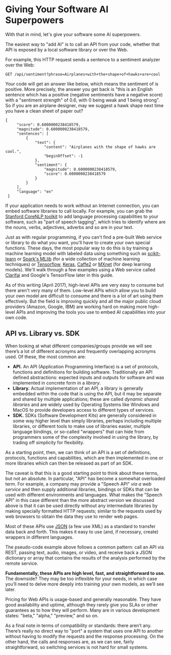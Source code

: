 # Giving Your Software AI Superpowers

With that in mind, let's give your software some AI superpowers.

The easiest way to "add AI" is to call an API from your code, whether that API is exposed by a local software library or over the Web.

For example, this HTTP request sends a sentence to a sentiment analyzer over the Web:

`` GET /api/sentiment?phrase=Airplanes+with+the+shape+of+hawks+are+cool
``

Your code will get an answer like below, which means the sentiment of is positive. More precisely, the answer you get back is "this is an English sentence which has a positive (negative sentiments have a negative score) with a "sentiment strength" of 0.6, with 0 being weak and 1 being strong". So if you are an airplane designer, may we suggest a hawk shape next time you have a clean sheet of paper out?

```
{
     "score": 0.6000000238418579,
     "magnitude": 0.6000000238418579,
     "sentences": [
         {
             "text": {
                 "content": "Airplanes with the shape of hawks are cool.",
                 "beginOffset": -1
             },
             "sentiment": {
                 "magnitude": 0.6000000238418579,
                 "score": 0.6000000238418579
             }
         }
     ],
     "language": "en"
 }
```

If your application needs to work without an Internet connection, you can embed software libraries to call locally. For example, you can grab the [Stanford CoreNLP toolkit](http://stanfordnlp.github.io/CoreNLP/) to add language processing capabilities to your software, such as "part of speech tagging", which tries to identify where are the nouns, verbs, adjectives, adverbs and so are in your text.

Just as with regular programming, if you can't find a pre-built Web service or library to do what you want, you'll have to create your own special functions. These days, the most popular way to do this is by training a machine learning model with labeled data using something such as [scikit-learn](http://scikit-learn.org/stable/#) or [Spark's MLlib](http://spark.apache.org/mllib/) (for a wide collection of machine learning techniques) or [Tensorflow](https://www.tensorflow.org/), [Keras](https://keras.io/), [Caffe2](https://caffe2.ai/) or [MXnet](http://mxnet.io/) (for deep learning models). We'll walk through a few examples using a Web service called [Clarifai](https://www.clarifai.com/) and Google's TensorFlow later in this guide.

As of this writing (April 2017), high-level APIs are very easy to consume but there aren't very many of them. Low-level APIs which allow you to build your own model are difficult to consume and there is a lot of art using them effectively. But the field is improving quickly and all the major public cloud providers (Amazon, Google, IBM) are working hard on making more high-level APIs and improving the tools you use to embed AI capabilities into your own code.

## API vs. Library vs. SDK

When looking at what different companies/groups provide we will see there’s a lot of different acronyms and frequently overlapping acronyms used. Of these, the most common are:

* **API.** An API (Application Programming Interface) is a set of protocols, functions and definitions for building software. Traditionally an API defined abstractions: expected inputs and outputs for software and was implemented in concrete form in a _library_.
* **Library.** Actual implementation of an API, a library is generally embedded within the code that is using the API, but it may be separate and shared by multiple applications; these are called _dynamic shared libraries_  and are widely used by Operating Systems like Windows and MacOS to provide developers access to different types of services.
* **SDK.** SDKs (Software Development Kits) are generally considered in some way higher level than simply libraries, perhaps including multiple libraries, or different tools to make use of libraries easier, multiple language bindings, or so-called "wrappers" that can hide from programmers some of the complexity involved in using the library, by trading off simplicity for flexibility.

As a starting point, then, we can think of an API is a set of definitions, protocols, functions and capabilities, which are then implemented in one or more libraries which can then be released as part of an SDK.

The caveat is that this is a good starting point to think about these terms, but not an absolute. In particular, "API" has become a somewhat overloaded term. For example, a company may provide a "Speech API" _via a web service_ and then supply additional libraries, bindings or SDKs that can be used with different environments and languages. What makes the "Speech API" in this case different than the more abstract version we discussed above is that it can be used directly without any intermediate libraries by making specially formatted HTTP requests; similar to the requests used by web browsers to obtain the data they use to render web pages.

Most of these APIs use [JSON](http://www.json.org/) (a few use XML) as a standard to transfer data back and forth. This makes it easy to use (and, if necessary, create) wrappers in different languages.

The pseudo-code example above follows a common pattern: call an API via REST, passing text, audio, images, or video, and receive back a JSON dictionary or array that contains the results of the analysis performed by the remote service.

**Fundamentally, these APIs are high level, fast, and straightforward to use.** The downside? They may be too inflexible for your needs, in which case you’ll need to delve more deeply into training your own models, as we’ll see later.

Pricing for Web APIs is usage-based and generally reasonable. They have good availability and uptime, although they rarely give you SLAs or other guarantees as to how they will perform. Many are in various development states: "beta," "alpha," "preview," and so on.

As a final note in terms of compatibility or standards: there aren’t any. There’s really no direct way to "port" a system that uses one API to another without having to modify the requests and the response processing. On the other hand, the calls and responses are, as we can see, fairly straightforward, so switching services is not hard for small systems.
